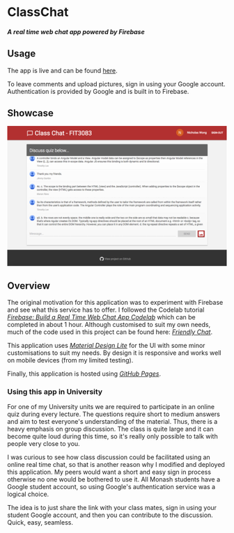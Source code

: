 # ClassChat
#### ***A real time web chat app powered by Firebase***

## Usage
The app is live and can be found [here](https://njwong.github.io/ClassChat/).

To leave comments and upload pictures, sign in using your Google account. Authentication is provided by Google and is built in to Firebase.

## Showcase

![ClassChat Example](ClassChatExample.png "ClassChat Example")

## Overview
The original motivation for this application was to experiment with Firebase and see what this service has to offer. I followed the Codelab tutorial [*Firebase: Build a Real Time Web Chat App Codelab*](https://codelabs.developers.google.com/codelabs/firebase-web/) which can be completed in about 1 hour. Although customised to suit my own needs, much of the code used in this project can be found here: [*Friendly Chat*](https://github.com/firebase/friendlychat).

This application uses [*Material Design Lite*](https://getmdl.io/index.html) for the UI with some minor customisations to suit my needs. By design it is responsive and works well on mobile devices (from my limited testing).

Finally, this application is hosted using [*GitHub Pages*](https://pages.github.com/).

### Using this app in University
For one of my University units we are required to participate in an online quiz during every lecture. The questions require short to medium answers and aim to test everyone's understanding of the material. Thus, there is a heavy emphasis on group discussion. The class is quite large and it can become quite loud during this time, so it's really only possible to talk with people very close to you.

I was curious to see how class discussion could be facilitated using an online real time chat, so that is another reason why I modified and deployed this application. My peers would want a short and easy sign in process otherwise no one would be bothered to use it. All Monash students have a Google student account, so using Google's authentication service was a logical choice.

The idea is to just share the link with your class mates, sign in using your student Google account, and then you can contribute to the discussion. Quick, easy, seamless.


